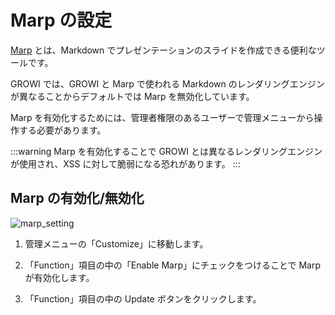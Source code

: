 # Marp の設定

[Marp](https://marp.app/) とは、Markdown でプレゼンテーションのスライドを作成できる便利なツールです。

GROWI では、GROWI と Marp で使われる Markdown のレンダリングエンジンが異なることからデフォルトでは Marp を無効化しています。

Marp を有効化するためには、管理者権限のあるユーザーで管理メニューから操作する必要があります。

:::warning
Marp を有効化することで GROWI とは異なるレンダリングエンジンが使用され、XSS に対して脆弱になる恐れがあります。
:::

## Marp の有効化/無効化

<img :src="$withBase('/assets/images/marp_setting.png')" alt="marp_setting">

1. 管理メニューの「Customize」に移動します。


2. 「Function」項目の中の「Enable Marp」にチェックをつけることで Marp が有効化します。


3. 「Function」項目の中の Update ボタンをクリックします。

